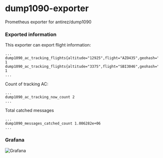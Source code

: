 # dump1090-exporter
Prometheus exporter for antirez/dump1090

### Exported information

This exporter can export flight information:

```
...
dump1090_ac_tracking_flights{altitude="12925",flight="AZO435",geohash="ucfdvxww1rwe",lat="55.369418",long="37.516313",squawk="2115"} 1
dump1090_ac_tracking_flights{altitude="3375",flight="SBI3046",geohash="ucfu6bps42j8",lat="55.591507",long="37.748441",squawk="3332"} 1
...
```

Count of tracking AC:

```
...
dump1090_ac_tracking_now_count 2
...
```

Total catched messages

```
...
dump1090_messages_catched_count 1.006282e+06
...
```

### Grafana

![Grafana](https://github.com/esin/dump1090-exporter/blob/imgs/imgs/grafana.png?raw=true)
